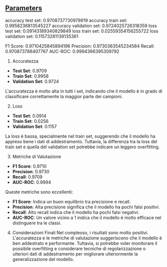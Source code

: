 


## [Parameters](./parameters.txt)

accuracy test set: 0.9708737730979919
accuracy train set: 0.9958236813545227
accuracy validation set: 0.9724025726318359
loss test set: 0.09143189340829849
loss train set: 0.02559354156255722
loss validation set: 0.11573281139135361

F1 Score: 0.9710425845894196
Precision: 0.9730363545234584
Recall: 0.970873786407767
AUC-ROC: 0.9994366395309792

1. Accuratezza
- **Test Set**: 0.9709
- **Train Set**: 0.9958
- **Validation Set**: 0.9724

L'accuratezza è molto alta in tutti i set, indicando che il modello è in grado di classificare correttamente la maggior parte dei campioni.

2. Loss
- **Test Set**: 0.0914
- **Train Set**: 0.0256
- **Validation Set**: 0.1157

La loss è bassa, specialmente nel train set, suggerendo che il modello ha appreso bene i dati di addestramento. Tuttavia, la differenza tra la loss del train set e quella del validation set potrebbe indicare un leggero overfitting.

3. Metriche di Valutazione
- **F1 Score**: 0.9710
- **Precision**: 0.9730
- **Recall**: 0.9709
- **AUC-ROC**: 0.9994

Queste metriche sono eccellenti:
- **F1 Score**: Indica un buon equilibrio tra precisione e recall.
- **Precision**: Alta precisione significa che il modello ha pochi falsi positivi.
- **Recall**: Alto recall indica che il modello ha pochi falsi negativi.
- **AUC-ROC**: Un valore vicino a 1 indica che il modello è molto efficace nel distinguere tra le classi.

4. Considerazioni Finali
Nel complesso, i risultati sono molto positivi. L'accuratezza e le metriche di valutazione suggeriscono che il modello è ben addestrato e performante. Tuttavia, si potrebbe voler monitorare il possibile overfitting e considerare tecniche di regolarizzazione o ulteriori dati di addestramento per migliorare ulteriormente la generalizzazione del modello.

